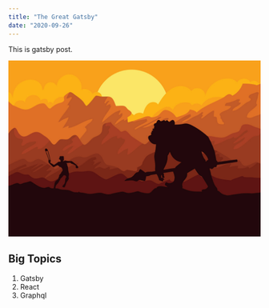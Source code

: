 ```yaml
---
title: "The Great Gatsby"
date: "2020-09-26"
---
```


This is gatsby post.

![fear](./pic.jpg)

## Big Topics

1. Gatsby
2. React
3. Graphql
